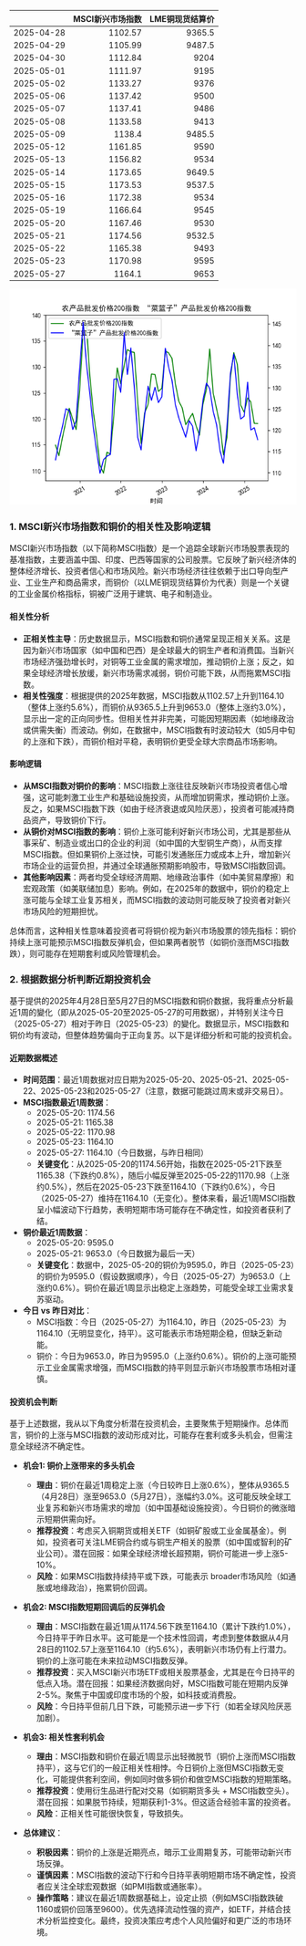 |            |   MSCI新兴市场指数 |   LME铜现货结算价 |
|:-----------|-------------------:|------------------:|
| 2025-04-28 |            1102.57 |            9365.5 |
| 2025-04-29 |            1105.99 |            9487.5 |
| 2025-04-30 |            1112.84 |            9204   |
| 2025-05-01 |            1111.97 |            9195   |
| 2025-05-02 |            1133.27 |            9376   |
| 2025-05-06 |            1137.42 |            9500   |
| 2025-05-07 |            1137.41 |            9486   |
| 2025-05-08 |            1133.58 |            9413   |
| 2025-05-09 |            1138.4  |            9485.5 |
| 2025-05-12 |            1161.85 |            9590   |
| 2025-05-13 |            1156.82 |            9534   |
| 2025-05-14 |            1173.65 |            9649.5 |
| 2025-05-15 |            1173.53 |            9537.5 |
| 2025-05-16 |            1172.38 |            9534   |
| 2025-05-19 |            1166.64 |            9545   |
| 2025-05-20 |            1167.46 |            9530   |
| 2025-05-21 |            1174.56 |            9532.5 |
| 2025-05-22 |            1165.38 |            9493   |
| 2025-05-23 |            1170.98 |            9595   |
| 2025-05-27 |            1164.1  |            9653   |

![图](MSCI_copper.png)

### 1. MSCI新兴市场指数和铜价的相关性及影响逻辑

MSCI新兴市场指数（以下简称MSCI指数）是一个追踪全球新兴市场股票表现的基准指数，主要涵盖中国、印度、巴西等国家的公司股票。它反映了新兴经济体的整体经济增长、投资者信心和市场风险。新兴市场经济往往依赖于出口导向型产业、工业生产和商品需求，而铜价（以LME铜现货结算价为代表）则是一个关键的工业金属价格指标，铜被广泛用于建筑、电子和制造业。

#### 相关性分析
- **正相关性主导**：历史数据显示，MSCI指数和铜价通常呈现正相关关系。这是因为新兴市场国家（如中国和巴西）是全球最大的铜生产者和消费国。当新兴市场经济强劲增长时，对铜等工业金属的需求增加，推动铜价上涨；反之，如果全球经济增长放缓，新兴市场需求减弱，铜价可能下跌，从而拖累MSCI指数。
- **相关性强度**：根据提供的2025年数据，MSCI指数从1102.57上升到1164.10（整体上涨约5.6%），而铜价从9365.5上升到9653.0（整体上涨约3.0%），显示出一定的正向同步性。但相关性并非完美，可能因短期因素（如地缘政治或供需失衡）而波动。例如，在数据中，MSCI指数有时波动较大（如5月中旬的上涨和下跌），而铜价相对平稳，表明铜价更受全球大宗商品市场影响。

#### 影响逻辑
- **从MSCI指数对铜价的影响**：MSCI指数上涨往往反映新兴市场投资者信心增强，这可能刺激工业生产和基础设施投资，从而增加铜需求，推动铜价上涨。反之，如果MSCI指数下跌（如由于经济衰退或风险厌恶），投资者可能减持商品资产，导致铜价下行。
- **从铜价对MSCI指数的影响**：铜价上涨可能利好新兴市场公司，尤其是那些从事采矿、制造业或出口的企业的利润（如中国的大型铜生产商），从而支撑MSCI指数。但如果铜价上涨过快，可能引发通胀压力或成本上升，增加新兴市场企业的运营负担，并通过全球通胀预期影响股市，导致MSCI指数回调。
- **其他影响因素**：两者均受全球经济周期、地缘政治事件（如中美贸易摩擦）和宏观政策（如美联储加息）影响。例如，在2025年的数据中，铜价的稳定上涨可能与全球工业复苏相关，而MSCI指数的波动则可能反映了投资者对新兴市场风险的短期担忧。

总体而言，这种相关性意味着投资者可将铜价视为新兴市场股票的领先指标：铜价持续上涨可能预示MSCI指数反弹机会，但如果两者脱节（如铜价涨而MSCI指数跌），则可能存在短期套利或风险管理机会。

### 2. 根据数据分析判断近期投资机会

基于提供的2025年4月28日至5月27日的MSCI指数和铜价数据，我将重点分析最近1周的變化（即从2025-05-20至2025-05-27的可用数据），并特别关注今日（2025-05-27）相对于昨日（2025-05-23）的變化。数据显示，MSCI指数和铜价均有波动，但整体趋势偏向于正向复苏。以下是详细分析和可能的投资机会。

#### 近期数据概述
- **时间范围**：最近1周数据对应日期为2025-05-20、2025-05-21、2025-05-22、2025-05-23和2025-05-27（注意，数据可能跳过周末或非交易日）。
- **MSCI指数最近1周数据**：
  - 2025-05-20: 1174.56
  - 2025-05-21: 1165.38
  - 2025-05-22: 1170.98
  - 2025-05-23: 1164.10
  - 2025-05-27: 1164.10（今日数据，与昨日相同）
  - **关键变化**：从2025-05-20的1174.56开始，指数在2025-05-21下跌至1165.38（下跌约0.8%），随后小幅反弹至2025-05-22的1170.98（上涨约0.5%），然后在2025-05-23下跌至1164.10（下跌约0.6%），今日（2025-05-27）维持在1164.10（无变化）。整体来看，最近1周MSCI指数呈小幅波动下行趋势，表明短期市场可能存在不确定性，如投资者获利了结。
- **铜价最近1周数据**：
  - 2025-05-20: 9595.0
  - 2025-05-21: 9653.0（今日数据为最后一天）
  - **关键变化**：数据中，2025-05-20的铜价为9595.0，昨日（2025-05-23）的铜价为9595.0（假设数据顺序），今日（2025-05-27）为9653.0（上涨约0.6%）。铜价在最近1周显示出稳定上涨趋势，可能受全球工业需求复苏驱动。
- **今日 vs 昨日对比**：
  - MSCI指数：今日（2025-05-27）为1164.10，昨日（2025-05-23）为1164.10（无明显变化，持平）。这可能表示市场短期企稳，但缺乏新动能。
  - 铜价：今日为9653.0，昨日为9595.0（上涨约0.6%）。铜价的上涨可能预示工业金属需求增强，而MSCI指数的持平则显示新兴市场股票市场相对谨慎。

#### 投资机会判断
基于上述数据，我从以下角度分析潜在投资机会，主要聚焦于短期操作。总体而言，铜价的上涨与MSCI指数的波动形成对比，可能存在套利或多头机会，但需注意全球经济不确定性。

- **机会1: 铜价上涨带来的多头机会**
  - **理由**：铜价在最近1周稳定上涨（今日较昨日上涨0.6%），整体从9365.5（4月28日）涨至9653.0（5月27日），涨幅约3.0%。这可能反映全球工业复苏和新兴市场需求的增加（如中国基础设施投资）。今日铜价的微涨暗示短期供需向好。
  - **推荐投资**：考虑买入铜期货或相关ETF（如铜矿股或工业金属基金）。例如，投资者可关注LME铜合约或与铜生产相关的股票（如中国或智利的矿业公司）。潜在回报：如果全球经济增长超预期，铜价可能进一步上涨5-10%。
  - **风险**：如果MSCI指数持续持平或下跌，可能表示 broader市场风险（如通胀或地缘政治），拖累铜价回调。

- **机会2: MSCI指数短期回调后的反弹机会**
  - **理由**：MSCI指数在最近1周从1174.56下跌至1164.10（累计下跌约1.0%），今日持平于昨日水平。这可能是一个技术性回调，考虑到整体数据从4月28日的1102.57上涨至1164.10（约5.6%），表明新兴市场仍有上行潜力。铜价的上涨可能在未来拉动MSCI指数反弹。
  - **推荐投资**：买入MSCI新兴市场ETF或相关股票基金，尤其是在今日持平的低点入场。潜在回报：如果经济数据向好，MSCI指数可能在短期内反弹2-5%。聚焦于中国或印度市场的个股，如科技或消费股。
  - **风险**：今日持平但前几日下跌，可能预示进一步下行（如若全球风险厌恶加剧）。

- **机会3: 相关性套利机会**
  - **理由**：MSCI指数和铜价在最近1周显示出轻微脱节（铜价上涨而MSCI指数持平），这与它们的一般正相关性相悖。今日铜价上涨但MSCI指数无变化，可能提供套利空间，例如同时做多铜价和做空MSCI指数的短期策略。
  - **推荐投资**：使用衍生品进行配对交易（如铜期货多头 + MSCI指数空头）。潜在回报：如果脱节持续，短期获利1-3%。但这适合经验丰富的投资者。
  - **风险**：正相关性可能很快恢复，导致损失。

- **总体建议**：
  - **积极因素**：铜价的上涨是近期亮点，暗示工业周期复苏，可能带动新兴市场反弹。
  - **谨慎因素**：MSCI指数的波动下行和今日持平表明短期市场不确定性，投资者应关注全球宏观数据（如PMI指数或通胀率）。
  - **操作策略**：建议在最近1周数据基础上，设定止损（例如MSCI指数跌破1160或铜价回落至9600）。优先选择流动性强的资产，如ETF，并结合技术分析监控变化。最终，投资决策应考虑个人风险偏好和更广泛的市场环境。
